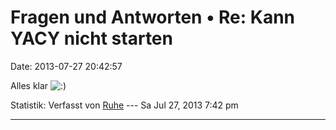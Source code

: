 Fragen und Antworten • Re: Kann YACY nicht starten
==================================================

Date: 2013-07-27 20:42:57

Alles klar
![:)](http://forum.yacy-websuche.de/images/smilies/icon_e_smile.gif "Smile")

Statistik: Verfasst von
[Ruhe](http://forum.yacy-websuche.de/memberlist.php?mode=viewprofile&u=8953)
--- Sa Jul 27, 2013 7:42 pm

------------------------------------------------------------------------
